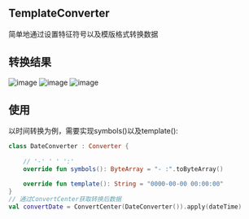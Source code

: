 ## TemplateConverter
简单地通过设置特征符号以及模版格式转换数据

转换结果
---
![image](https://github.com/XingdongYu/TemplateConverter/blob/master/art/date.png/w/216)
![image](https://github.com/XingdongYu/TemplateConverter/blob/master/art/tel.png/w/216)
![image](https://github.com/XingdongYu/TemplateConverter/blob/master/art/sens.png/w/216)

使用
---
以时间转换为例，需要实现symbols()以及template():
```kotlin
class DateConverter : Converter {
    
    // '-' ' ' ':'
    override fun symbols(): ByteArray = "- :".toByteArray()

    override fun template(): String = "0000-00-00 00:00:00"
}
// 通过ConvertCenter获取转换后数据
val convertDate = ConvertCenter(DateConverter()).apply(dateTime)
```
